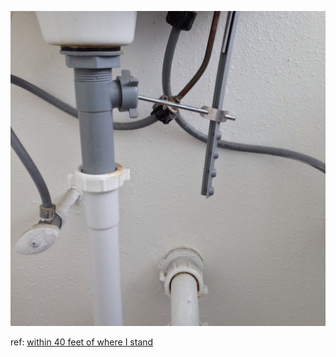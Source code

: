 ![](assets/8903.jpeg) 

ref: [within 40 feet of where I stand
](http://dojo4.com/blog/within-40-feet-of-where-i-stand/)